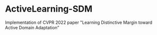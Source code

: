 # ActiveLearning-SDM
Implementation of CVPR 2022 paper "Learning Distinctive Margin toward Active Domain Adaptation”
